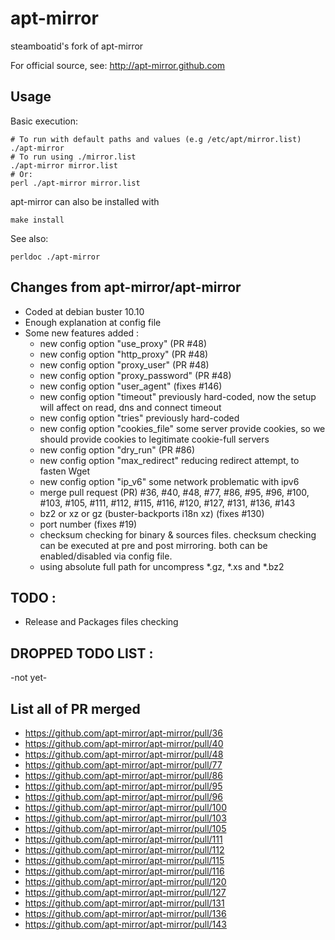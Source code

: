 # apt-mirror

steamboatid's fork of apt-mirror

For official source, see: http://apt-mirror.github.com

## Usage

Basic execution:

```
# To run with default paths and values (e.g /etc/apt/mirror.list)
./apt-mirror
# To run using ./mirror.list
./apt-mirror mirror.list
# Or:
perl ./apt-mirror mirror.list
```

apt-mirror can also be installed with

`make install`

See also:

`perldoc ./apt-mirror`

## Changes from apt-mirror/apt-mirror

- Coded at debian buster 10.10
- Enough explanation at config file
- Some new features added :
	- new config option "use_proxy"  (PR #48)
	- new config option "http_proxy"  (PR #48)
	- new config option "proxy_user"  (PR #48)
	- new config option "proxy_password"  (PR #48)
	- new config option "user_agent"  (fixes #146)
	- new config option "timeout"
		previously hard-coded, now the setup will affect on read, dns and connect timeout
	- new config option "tries"
		previously hard-coded
	- new config option "cookies_file"
		some server provide cookies, so we should provide cookies to legitimate cookie-full servers
	- new config option "dry_run" (PR #86)
	- new config option "max_redirect"
		reducing redirect attempt, to fasten Wget
	- new config option "ip_v6"
		some network problematic with ipv6
	- merge pull request (PR) #36, #40, #48, #77, #86, #95, #96, #100, #103, #105, #111, #112, #115, #116, #120, #127, #131, #136, #143
	- bz2 or xz or gz (buster-backports i18n xz) (fixes #130)
	- port number (fixes #19)
	- checksum checking for binary & sources files. checksum checking can be executed at pre and post mirroring. both can be enabled/disabled via config file.
	- using absolute full path for uncompress *.gz, *.xs and *.bz2


## TODO :
- Release and Packages files checking


## DROPPED TODO LIST :
-not yet-

## List all of PR merged
- https://github.com/apt-mirror/apt-mirror/pull/36
- https://github.com/apt-mirror/apt-mirror/pull/40
- https://github.com/apt-mirror/apt-mirror/pull/48
- https://github.com/apt-mirror/apt-mirror/pull/77
- https://github.com/apt-mirror/apt-mirror/pull/86
- https://github.com/apt-mirror/apt-mirror/pull/95
- https://github.com/apt-mirror/apt-mirror/pull/96
- https://github.com/apt-mirror/apt-mirror/pull/100
- https://github.com/apt-mirror/apt-mirror/pull/103
- https://github.com/apt-mirror/apt-mirror/pull/105
- https://github.com/apt-mirror/apt-mirror/pull/111
- https://github.com/apt-mirror/apt-mirror/pull/112
- https://github.com/apt-mirror/apt-mirror/pull/115
- https://github.com/apt-mirror/apt-mirror/pull/116
- https://github.com/apt-mirror/apt-mirror/pull/120
- https://github.com/apt-mirror/apt-mirror/pull/127
- https://github.com/apt-mirror/apt-mirror/pull/131
- https://github.com/apt-mirror/apt-mirror/pull/136
- https://github.com/apt-mirror/apt-mirror/pull/143
